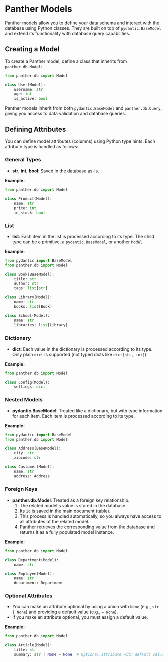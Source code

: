 # Panther Models

Panther models allow you to define your data schema and interact with the database using Python classes. They are built on top of `pydantic.BaseModel` and extend its functionality with database query capabilities.

## Creating a Model

To create a Panther model, define a class that inherits from `panther.db.Model`:

```python title="app/models.py" linenums="1"
from panther.db import Model

class User(Model):
    username: str
    age: int
    is_active: bool
```

Panther models inherit from both `pydantic.BaseModel` and `panther.db.Query`, giving you access to data validation and database queries.

## Defining Attributes

You can define model attributes (columns) using Python type hints. Each attribute type is handled as follows:

### General Types
- **str**, **int**, **bool**: Saved in the database as-is.

**Example:**
```python title="app/models.py" linenums="1"
from panther.db import Model

class Product(Model):
    name: str
    price: int
    in_stock: bool
```

### List
- **list**: Each item in the list is processed according to its type. The child type can be a primitive, a `pydantic.BaseModel`, or another `Model`.

**Example:**
```python title="app/models.py" linenums="1"
from pydantic import BaseModel
from panther.db import Model

class Book(BaseModel):
    title: str
    author: str
    tags: list[str]

class Library(Model):
    name: str
    books: list[Book]

class School(Model):
    name: str
    libraries: list[Library]
```

### Dictionary
- **dict**: Each value in the dictionary is processed according to its type. Only plain `dict` is supported (not typed dicts like `dict[str, int]`).

**Example:**
```python title="app/models.py" linenums="1"
from panther.db import Model

class Config(Model):
    settings: dict
```

### Nested Models
- **pydantic.BaseModel**: Treated like a dictionary, but with type information for each item. Each item is processed according to its type.

**Example:**
```python title="app/models.py" linenums="1"
from pydantic import BaseModel
from panther.db import Model

class Address(BaseModel):
    city: str
    zipcode: str

class Customer(Model):
    name: str
    address: Address
```

### Foreign Keys
- **panther.db.Model**: Treated as a foreign key relationship.
    1. The related model's value is stored in the database.
    2. Its `id` is saved in the main document (table).
    3. This process is handled automatically, so you always have access to all attributes of the related model.
    4. Panther retrieves the corresponding value from the database and returns it as a fully populated model instance.

**Example:**
```python title="app/models.py" linenums="1"
from panther.db import Model

class Department(Model):
    name: str

class Employee(Model):
    name: str
    department: Department
```

### Optional Attributes
- You can make an attribute optional by using a union with `None` (e.g., `str | None`) and providing a default value (e.g., `= None`).
- If you make an attribute optional, you must assign a default value.

**Example:**
```python title="app/models.py" linenums="1"
from panther.db import Model

class Article(Model):
    title: str
    summary: str | None = None  # Optional attribute with default value
```


